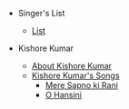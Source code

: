 - Singer's List
    - [List](/singer_list.md)

- Kishore Kumar
    - [About Kishore Kumar](kishore/kishore.md)
    - [Kishore Kumar's Songs](kishore/kishore_song_list.md)
        - [Mere Sapno ki Rani](kishore/songs/mere_sapno_ki_rani.md)
        - [O Hansini](kishore/songs/o_hansini.md)

<!-- - Women Who Code Manila
    - [About WWCode Manila](wwcodemanila/about.md)
    - [Study Groups](wwcodemanila/study_groups.md)

- Getting Started
    - [Installation](getting_started/installation_guide.md)
    - [Run a basic Python program](getting_started/warm_up.md)
    - [Sharing your work](getting_started/exercise_upload_step.md)
  
- Basic Concepts
    - [Variables, Arithmetic Operations, Keyboard Input](basic_concepts/variables.md)
    - [Let's go Git!](git/README.md)
    - [Strings pa more!](basic_concepts/strings.md)
    - [PEP8](basic_concepts/pep8.md)
    - [List, tuple, set](basic_concepts/lists.md)
    - [Conditional Statements](basic_concepts/conditional_statements.md)
    - [Loops](basic_concepts/loops.md)
    - [Challenge: I survived Hangman!](basic_concepts/exercises/hangman/README.md)
    - [Dictionaries](basic_concepts/dictionaries.md)
    - [Functions](basic_concepts/functions.md)
    - [Classes and Module](http://introtopython.org/classes.html)
    - [Error Handling](basic_concepts/error_handling.md)
    - [Challenge: It's 2048!](basic_concepts/exercises/2048/README.md)

- Advanced Concepts
    - [List comprehension](https://hackernoon.com/list-comprehension-in-python-8895a785550b)
    - [Generators](https://anandology.com/python-practice-book/iterators.html)
    - [Decorators](http://simeonfranklin.com/blog/2012/jul/1/python-decorators-in-12-steps/)

- Flask
    - [Introduction](flask/discussions/01_introduction.md)
    - [Setting up Flask and virtual environments](flask/discussions/02_setup.md)
    - [Building my first Flask app](flask/discussions/03_my_first_flask_app.md)
    - [Creating URL routes](flask/discussions/04_url_routes.md)
    - [Styling templates and passing variables](flask/discussions/05_templates_and_variables.md)
    - Integrating databases using SQLite :soon:
    - Forming forms :soon: 
    - Using cookies and sessions :soon:
    - Deploying my app :soon:
    - Wrapping up :soon:

- Ren'Py
    - [Introduction](ren'py/introduction.md)
    - [Installation and setting up](ren'py/installation.md)
    - [Creating a new game](ren'py/create-new-game.md)
    - [Aling Nena VN](ren'py/aling-nena-vn.md)
    - [Tutorial Part 1](ren'py/scene1.md)
    - [Tutorial Part 2](ren'py/scene2.md)
    - [Tutorial Part 3](ren'py/scene3.md)
    - [Tutorial Part 4](ren'py/scene4.md)
    - [Tutorial Part 5 - Ending](ren'py/scene567.md)

- Django
    - [Introduction](django/01_introduction.md)
    - [Setting up Django and virtual environments](django/02_setup.md)
    - [Creating your first Django application](django/03_start_project.md)
    - [Creating Users module](django/04_create_users_module.md)
    - [Creating Users endpoints](django/05_endpoints.md)
    - [Creating Questions module](django/06_create_questions_module.md)
    - [Creating the frontend of the application](django/07_create_frontend.md)
    - [Adding VueJS to the application](django/08_add_vue.md)
    - [Adding VueJS to the application (continuation)](django/09_vue_cont.md)

- Resources
    - [References](resources/references.md) -->
